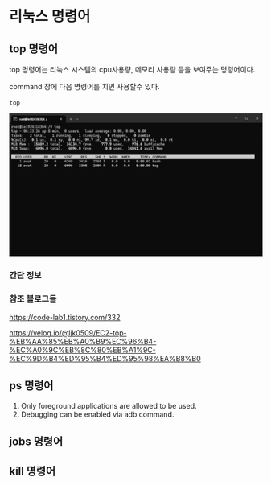 # 리눅스 명령어

## top 명령어
top 명령어는 리눅스 시스템의 cpu사용량, 메모리 사용량 등을 보여주는 명령어이다.

command 창에 다음 명령어를 치면 사용할수 있다.
```
top
```


![top_command0](images/top/top_command0.png)

### 간단 정보

### 참조 블로그들
https://code-lab1.tistory.com/332

https://velog.io/@ljk0509/EC2-top-%EB%AA%85%EB%A0%B9%EC%96%B4-%EC%A0%9C%EB%8C%80%EB%A1%9C-%EC%9D%B4%ED%95%B4%ED%95%98%EA%B8%B0



## ps 명령어
1. Only foreground applications are allowed to be used.
2. Debugging can be enabled via adb command.

## jobs 명령어

## kill 명령어
